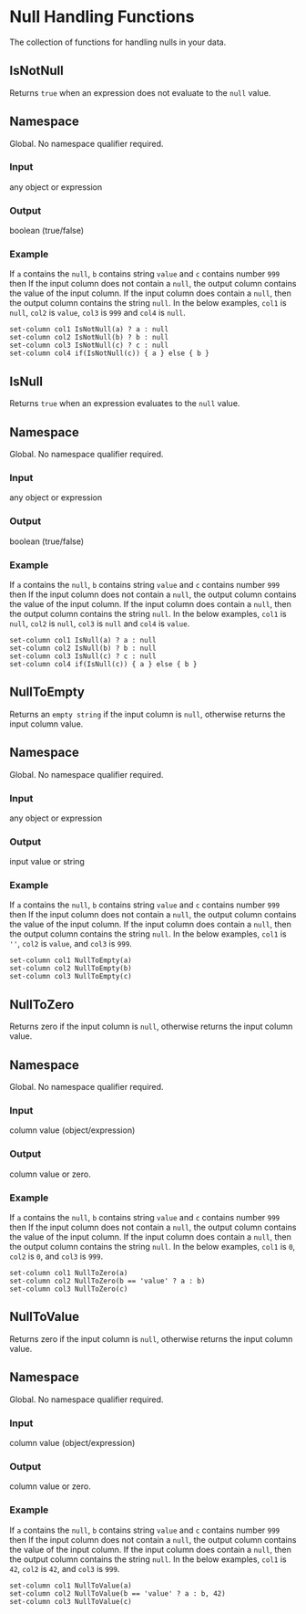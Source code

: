 # Null Handling Functions

The collection of functions for handling nulls in your data. 

## IsNotNull
Returns `true` when an expression does not evaluate to the `null` value.

## Namespace
Global. No namespace qualifier required. 

### Input
any object or expression

### Output
boolean (true/false)

### Example
If `a` contains the `null`, `b` contains string `value` and `c` contains number `999` then
If the input column does not contain a `null`, the output column contains the value of the input column. 
If the input column does contain a `null`, then the output column contains the string `null`. In the below
examples, `col1` is `null`, `col2` is `value`, `col3` is `999` and `col4` is `null`.

```
set-column col1 IsNotNull(a) ? a : null
set-column col2 IsNotNull(b) ? b : null
set-column col3 IsNotNull(c) ? c : null
set-column col4 if(IsNotNull(c)) { a } else { b }
```

## IsNull
Returns `true` when an expression evaluates to the `null` value.

## Namespace
Global. No namespace qualifier required. 

### Input
any object or expression

### Output
boolean (true/false)

### Example
If `a` contains the `null`, `b` contains string `value` and `c` contains number `999` then
If the input column does not contain a `null`, the output column contains the value of the input column. 
If the input column does contain a `null`, then the output column contains the string `null`. In the below
examples, `col1` is `null`, `col2` is `null`, `col3` is `null` and `col4` is `value`.

```
set-column col1 IsNull(a) ? a : null
set-column col2 IsNull(b) ? b : null
set-column col3 IsNull(c) ? c : null
set-column col4 if(IsNull(c)) { a } else { b }
```

## NullToEmpty
Returns an `empty string` if the input column is `null`, otherwise returns the input column value.

## Namespace
Global. No namespace qualifier required. 

### Input
any object or expression

### Output
input value or string

### Example
If `a` contains the `null`, `b` contains string `value` and `c` contains number `999` then
If the input column does not contain a `null`, the output column contains the value of the input column. 
If the input column does contain a `null`, then the output column contains the string `null`. In the below
examples, `col1` is `''`, `col2` is `value`, and `col3` is `999`.

```
set-column col1 NullToEmpty(a)
set-column col2 NullToEmpty(b)
set-column col3 NullToEmpty(c)
```

## NullToZero
Returns zero if the input column is `null`, otherwise returns the input column value.

## Namespace
Global. No namespace qualifier required. 

### Input
column value (object/expression)

### Output
column value or zero. 

### Example
If `a` contains the `null`, `b` contains string `value` and `c` contains number `999` then
If the input column does not contain a `null`, the output column contains the value of the input column. 
If the input column does contain a `null`, then the output column contains the string `null`. In the below
examples, `col1` is `0`, `col2` is `0`, and `col3` is `999`.

```
set-column col1 NullToZero(a)
set-column col2 NullToZero(b == 'value' ? a : b)
set-column col3 NullToZero(c)
```

## NullToValue
Returns zero if the input column is `null`, otherwise returns the input column value.

## Namespace
Global. No namespace qualifier required. 

### Input
column value (object/expression)

### Output
column value or zero. 

### Example
If `a` contains the `null`, `b` contains string `value` and `c` contains number `999` then
If the input column does not contain a `null`, the output column contains the value of the input column. 
If the input column does contain a `null`, then the output column contains the string `null`. In the below
examples, `col1` is `42`, `col2` is `42`, and `col3` is `999`.

```
set-column col1 NullToValue(a)
set-column col2 NullToValue(b == 'value' ? a : b, 42)
set-column col3 NullToValue(c)
```
